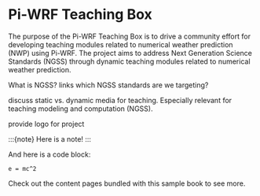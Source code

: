 # Pi-WRF Teaching Box 

The purpose of the Pi-WRF Teaching Box is to drive a community effort for developing teaching modules related to numerical weather prediction (NWP) using Pi-WRF. The project aims to address Next Generation Science Standards (NGSS) through dynamic teaching modules related to numerical weather prediction. 

What is NGSS?
	links
which NGSS standards are we targeting?

discuss static vs. dynamic media for teaching. Especially relevant for teaching modeling and computation (NGSS).

provide logo for project

:::{note}
Here is a note!
:::

And here is a code block:

```
e = mc^2
```

Check out the content pages bundled with this sample book to see more.
